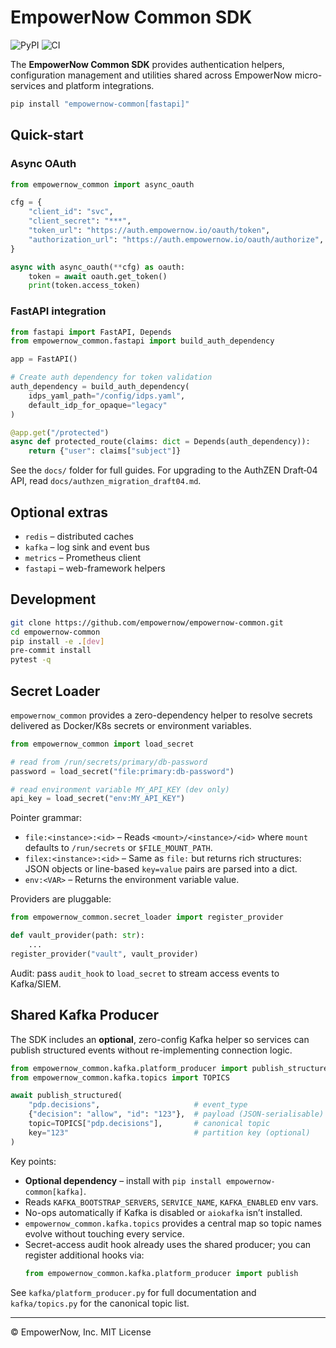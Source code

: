 # EmpowerNow Common SDK

![PyPI](https://img.shields.io/pypi/v/empowernow-common?logo=pypi)
![CI](https://github.com/empowernow/empowernow-common/actions/workflows/ci.yml/badge.svg)

The **EmpowerNow Common SDK** provides authentication helpers, configuration management and utilities shared across EmpowerNow micro-services and platform integrations.

```bash
pip install "empowernow-common[fastapi]"
```

## Quick-start

### Async OAuth
```python
from empowernow_common import async_oauth

cfg = {
    "client_id": "svc",
    "client_secret": "***",
    "token_url": "https://auth.empowernow.io/oauth/token",
    "authorization_url": "https://auth.empowernow.io/oauth/authorize",
}

async with async_oauth(**cfg) as oauth:
    token = await oauth.get_token()
    print(token.access_token)
```

### FastAPI integration
```python
from fastapi import FastAPI, Depends
from empowernow_common.fastapi import build_auth_dependency

app = FastAPI()

# Create auth dependency for token validation
auth_dependency = build_auth_dependency(
    idps_yaml_path="/config/idps.yaml",
    default_idp_for_opaque="legacy"
)

@app.get("/protected")
async def protected_route(claims: dict = Depends(auth_dependency)):
    return {"user": claims["subject"]}
```

See the `docs/` folder for full guides. For upgrading to the AuthZEN Draft‑04 API, read `docs/authzen_migration_draft04.md`.

## Optional extras
* `redis` – distributed caches
* `kafka` – log sink and event bus
* `metrics` – Prometheus client
* `fastapi` – web-framework helpers

## Development
```bash
git clone https://github.com/empowernow/empowernow-common.git
cd empowernow-common
pip install -e .[dev]
pre-commit install
pytest -q
```

## Secret Loader

`empowernow_common` provides a zero-dependency helper to resolve secrets delivered as Docker/K8s secrets or environment variables.

```python
from empowernow_common import load_secret

# read from /run/secrets/primary/db-password
password = load_secret("file:primary:db-password")

# read environment variable MY_API_KEY (dev only)
api_key = load_secret("env:MY_API_KEY")
```

Pointer grammar:

* `file:<instance>:<id>` – Reads `<mount>/<instance>/<id>` where `mount` defaults to `/run/secrets` or `$FILE_MOUNT_PATH`.
* `filex:<instance>:<id>` – Same as `file:` but returns rich structures: JSON objects or line-based `key=value` pairs are parsed into a dict.
* `env:<VAR>` – Returns the environment variable value.

Providers are pluggable:

```python
from empowernow_common.secret_loader import register_provider

def vault_provider(path: str):
    ...
register_provider("vault", vault_provider)
```

Audit: pass `audit_hook` to `load_secret` to stream access events to Kafka/SIEM.

## Shared Kafka Producer

The SDK includes an **optional**, zero-config Kafka helper so services can publish
structured events without re-implementing connection logic.

```python
from empowernow_common.kafka.platform_producer import publish_structured
from empowernow_common.kafka.topics import TOPICS

await publish_structured(
    "pdp.decisions",                     # event_type
    {"decision": "allow", "id": "123"},  # payload (JSON-serialisable)
    topic=TOPICS["pdp.decisions"],       # canonical topic
    key="123"                            # partition key (optional)
)
```

Key points:
* **Optional dependency** – install with `pip install empowernow-common[kafka]`.
* Reads `KAFKA_BOOTSTRAP_SERVERS`, `SERVICE_NAME`, `KAFKA_ENABLED` env vars.
* No-ops automatically if Kafka is disabled or `aiokafka` isn’t installed.
* `empowernow_common.kafka.topics` provides a central map so topic names evolve
  without touching every service.
* Secret-access audit hook already uses the shared producer; you can register
  additional hooks via:
  ```python
  from empowernow_common.kafka.platform_producer import publish
  ```

See `kafka/platform_producer.py` for full documentation and
`kafka/topics.py` for the canonical topic list.

---
© EmpowerNow, Inc. MIT License 